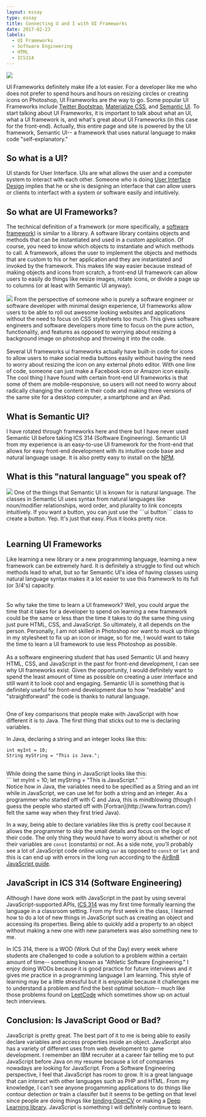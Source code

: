 ```yaml
---
layout: essay
type: essay
title: Connecting U and I with UI Frameworks
date: 2017-02-23
labels:
  - UI Frameworks
  - Software Engineering
  - HTML
  - ICS314
---
```


<img class="ui large left floated image" src="../images/ui.png">

UI Frameworks definitely make life a lot easier. For a developer like me who does not prefer to spend hours and hours on resizing circles or creating icons on Photoshop, UI Frameworks are the way to go. Some popular UI Frameworks include [Twitter Bootstrap](http://getbootstrap.com/2.3.2/), [Materialize CSS](http://materializecss.com/), and [Semantic UI](http://semantic-ui.com/). To start talking about UI Frameworks, it is important to talk about what an UI, what a UI framework is, and what's great about UI Frameworks (in this case for the front-end). Actually, this entire page and site is powered by the UI framework, Semantic UI-- a framework that uses natural language to make code "self-explanatory."

## So what is a UI? 
UI stands for User Interface. UIs are what allows the user and a computer system to interact with each other. Someone who is doing [User Interface Design](https://www.usability.gov/what-and-why/user-interface-design.html) implies that he or she is designing an interface that can allow users or clients to interfact with a system or software easily and intuitively.

## So what are UI Frameworks? 
The technical definition of a framework (or more specifically, a [software framework](http://info.cimetrix.com/blog/bid/22339/What-is-a-Software-Framework-And-why-should-you-like-em)) is similar to a library. A software library contains objects and methods that can be instantiated and used in a custom application. Of course, you need to know which objects to instantiate and which methods to call. A framework, allows the user to implement the objects and methods that are custom to his or her application and they are instantiated and invoked by the framework. This makes life way easier because instead of making objects and icons from scratch, a front-end UI framework can allow users to easily do things like resize images, rotate icons, or divide a page up to columns (or at least with Semantic UI anyway). <br><br>
<img class="ui medium right floated image" src="../images/icons.png">
From the perspective of someone who is purely a software engineer or software developer with minimal design experience, UI frameworks allow users to be able to roll out awesome looking websites and applications without the need to focus on CSS stylesheets too much. This gives software engineers and software developers more time to focus on the pure action, functionality, and features as opposed to worrying about resizing a background image on photoshop and throwing it into the code. <br><br>
Several UI frameworks ui frameworks actually have built-in code for icons to allow users to make social media buttons easily without having the need to worry about resizing the icon on any external photo editor. With one line of code, someone can just make a Facebook icon or Amazon icon easily. The cool thing I have found with certain front-end UI frameworks is that some of them are mobile-responsive, so users will not need to worry about radically changing the content in their code and making three versions of the same site for a desktop computer, a smartphone and an iPad. 

## What is Semantic UI?

I have rotated through frameworks here and there but I have never used Semantic UI before taking ICS 314 (Software Engineering). Semantic UI from my experience is an easy-to-use UI framework for the front-end that allows for easy front-end development with its intuitive code base and natural language usage. It is also pretty easy to install on the [NPM](http://semantic-ui.com/introduction/getting-started.html).

## What is this "natural language" you speak of?

<img class="ui large left floated image" src="../images/natural.png">
One of the things that Semantic UI is known for is natural language. The classes in Semantic UI uses syntax from natural languages like noun/modifier relationships, word order, and plurality to link concepts intuitively. If you want a button, you can just use the ```ui button``` class to create a button. Yep. It's just that easy. Plus it looks pretty nice.<br><br>


## Learning UI Frameworks 
Like learning a new library or a new programming language, learning a new framework can be extremely hard. It is definitely a struggle to find out which methods lead to what, but so far Semantic UI's idea of having classes using natural language syntax makes it a lot easier to use this framework to its full (or 3/4's) capacity.  
<br><br>
So why take the time to learn a UI framework? Well, you could argue the time that it takes for a developer to spend on learning a new framework could be the same or less than the time it takes to do the same thing using just pure HTML, CSS, and JavaScript. So ultimately, it all depends on the person. Personally, I am not skilled in Photoshop nor want to muck up things in my stylesheet to fix up an icon or image, so for me, I would want to take the time to learn a UI framework to use less Photoshop as possible.
<br><br>
As a software engineering student that has used Semantic UI and heavy HTML, CSS, and JavaScript in the past for front-end development, I can see why UI frameworks exist. Given the opportunity, I would definitely want to spend the least amount of time as possible on creating a user interface and still want it to look cool and engaging. Semantic UI is something that is definitely useful for front-end development due to how "readable" and "straightforward" the code is thanks to natural language.


##




One of key comparisons that people make with JavaScript with how different it is to Java. The first thing that sticks out to me is declaring variables.

In Java, declaring a string and an integer looks like this:
<br>
```
int myInt = 10;
String myString = "This is Java.";
```
<br>
While doing the same thing in JavaScript looks like this: 
<br>
```
let myInt = 10;
let myString = "This is JavaScript."
```
<br>
Notice how in Java, the variables need to be specified as a String and an int while in JavaScript, we can use let for both a string and an integer. As a programmer who started off with C and Java, this is mindblowing (though I guess the people who started off with [Fortran](http://www.fortran.com/) felt the same way when they first tried Java). 

In a way, being able to declare variables like this is pretty cool because it allows the programmer to skip the small details and focus on the logic of their code. The only thing they would have to worry about is whether or not their variables are ``const`` (constants) or not. As a side note, you'll probably see a lot of JavaScript code online using ``var`` as opposed to ``const`` or ``let`` and this is can end up with errors in the long run according to the [AirBnB JavaScript guide](https://github.com/airbnb/javascript#types).

## JavaScript in ICS 314 (Software Engineering)

Although I have done work with JavaScript in the past by using several JavaScript-supported APIs, [ICS 314](http://courses.ics.hawaii.edu/ics314s17/index.html) was my first time formally learning the language in a classroom setting. From my first week in the class, I learned how to do a lot of new things in JavaScript such as creating an object and accessing its properties. Being able to quickly add a property to an object without making a new one with new parameters was also something new to me. 

In ICS 314, there is a WOD (Work Out of the Day) every week where students are challenged to code a solution to a problem within a certain amount of time-- something known as "Athletic Software Engineering." I enjoy doing WODs because it is good practice for future interviews and it gives me practice in a programming language I am learning. This style of learning may be a little stressful but it is enjoyable because it challenges me to understand a problem and find the best optimal solution-- much like those problems found on [LeetCode](https://leetcode.com/problemset/draft/) which sometimes show up on actual tech interviews. 

## Conclusion: Is JavaScript Good or Bad?

JavaScript is pretty great. The best part of it to me is being able to easily declare variables and access properties inside an object. JavaScript also has a variety of different uses from web development to game development. I remember an IBM recruiter at a career fair telling me to put JavaScript before Java on my resume because a lot of companies nowadays are looking for JavaScript. From a Software Engineering perspective, I feel that JavaScript has room to grow. It is a great language that can interact with other languages such as PHP and HTML. From my knowledge, I can't see anyone progamming applications to do things like contour detection or train a classifer but it seems to be getting on that level since people are doing things like [binding OpenCV](https://github.com/peterbraden/node-opencv) or making a [Deep Learning library](http://cs.stanford.edu/people/karpathy/convnetjs/). JavaScript is something I will definitely continue to learn.

